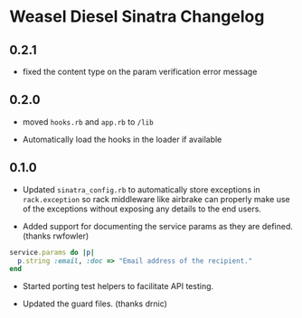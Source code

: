 # Weasel Diesel Sinatra Changelog

## 0.2.1

* fixed the content type on the param verification error message

## 0.2.0

* moved `hooks.rb` and `app.rb` to `/lib`

* Automatically load the hooks in the loader if available


## 0.1.0

* Updated  `sinatra_config.rb` to automatically store exceptions in
  `rack.exception` so rack middleware like airbrake can properly make
  use of the exceptions without exposing any details to the end users.

* Added support for documenting the service params as they are defined.
  (thanks rwfowler)

```ruby
service.params do |p|
  p.string :email, :doc => "Email address of the recipient."
end
```

* Started porting test helpers to facilitate API testing.

* Updated the guard files. (thanks drnic)
